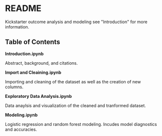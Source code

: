 # README

Kickstarter outcome analysis and modeling see "Introduction" for more information.

## Table of Contents
**Introduction.ipynb**

Abstract, background, and citations.

**Import and Cleaining.ipynb**

Importing and cleaning of the dataset as well as the creation of new columns.

**Exploratory Data Analysis.ipynb**

Data anaylsis and visualization of the cleaned and tranformed dataset.

**Modeling.ipynb**

Logistic regression and random forest modeling. Incudes model diagnostics and accuracies.


